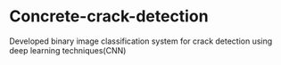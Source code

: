 # Concrete-crack-detection
Developed binary image classification system for crack detection using deep learning techniques(CNN)

